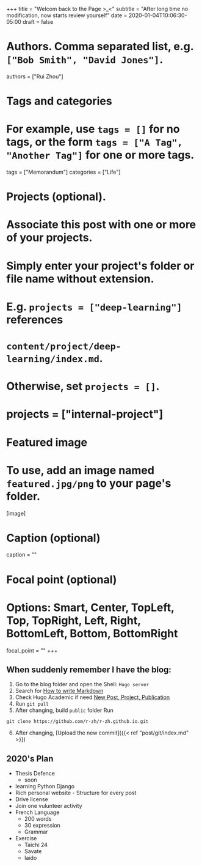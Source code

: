 +++
title = "Welcom back to the Page >_<"
subtitle = "After long time no modification, now starts review yourself"
date = 2020-01-04T10:06:30-05:00
draft = false


# Authors. Comma separated list, e.g. `["Bob Smith", "David Jones"]`.
authors = ["Rui Zhou"]

# Tags and categories
# For example, use `tags = []` for no tags, or the form `tags = ["A Tag", "Another Tag"]` for one or more tags.
tags = ["Memorandum"]
categories = ["Life"]

# Projects (optional).
#   Associate this post with one or more of your projects.
#   Simply enter your project's folder or file name without extension.
#   E.g. `projects = ["deep-learning"]` references
#   `content/project/deep-learning/index.md`.
#   Otherwise, set `projects = []`.
# projects = ["internal-project"]

# Featured image
# To use, add an image named `featured.jpg/png` to your page's folder.
[image]
  # Caption (optional)
  caption = ""

  # Focal point (optional)
  # Options: Smart, Center, TopLeft, Top, TopRight, Left, Right, BottomLeft, Bottom, BottomRight
  focal_point = ""
+++

## When suddenly remember I have the blog:

1. Go to the blog folder and open the Shell: `Hugo server`
2. Search for [How to write Markdown](http://xianbai.me/learn-md/article/about/readme.html)
3. Check Hugo Academic if need [New Post, Project, Publication](https://sourcethemes.com/academic/docs/managing-content/#create-a-blog-post)
4. Run `git pull`
5. After changing, build `public` folder Run <br>
```
git clone https://github.com/r-zh/r-zh.github.io.git
```
6. After changing, [Upload the new commit]({{< ref "post/git/index.md" >}})

## 2020's Plan

- Thesis Defence
    - soon
- learning Python Django
- Rich personal website - Structure for every post
- Drive license
- Join one vulunteer activity
- French Language
    - 200 words
    - 30 expression
    - Grammar
- Exercise
    - Taichi 24
    - Savate
    - Iaido
